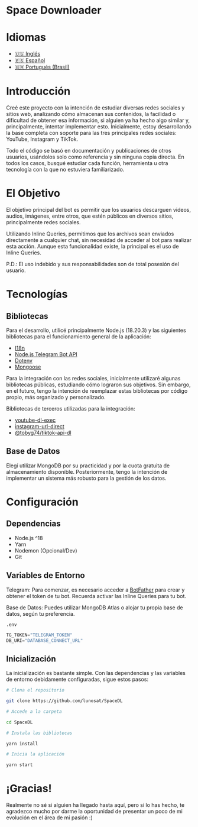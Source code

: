 # Space Downloader

# Idiomas

- [🇺🇸 Inglés](https://github.com/lunosat/SpaceDL/blob/main/readme/english.md)
- [🇪🇸 Español](https://github.com/lunosat/SpaceDL/blob/main/readme/spanish.md)
- [🇧🇷 Portugués (Brasil)](https://github.com/lunosat/SpaceDL/blob/main/README.md)

# Introducción

Creé este proyecto con la intención de estudiar diversas redes sociales y sitios web, analizando cómo almacenan sus contenidos, la facilidad o dificultad de obtener esa información, si alguien ya ha hecho algo similar y, principalmente, intentar implementar esto. Inicialmente, estoy desarrollando la base completa con soporte para las tres principales redes sociales: YouTube, Instagram y TikTok.

Todo el código se basó en documentación y publicaciones de otros usuarios, usándolos solo como referencia y sin ninguna copia directa. En todos los casos, busqué estudiar cada función, herramienta u otra tecnología con la que no estuviera familiarizado.

# El Objetivo

El objetivo principal del bot es permitir que los usuarios descarguen videos, audios, imágenes, entre otros, que estén públicos en diversos sitios, principalmente redes sociales.

Utilizando Inline Queries, permitimos que los archivos sean enviados directamente a cualquier chat, sin necesidad de acceder al bot para realizar esta acción. Aunque esta funcionalidad existe, la principal es el uso de Inline Queries.

P.D.: El uso indebido y sus responsabilidades son de total posesión del usuario.

# Tecnologías

## Bibliotecas

Para el desarrollo, utilicé principalmente Node.js (18.20.3) y las siguientes bibliotecas para el funcionamiento general de la aplicación:

- [I18n](https://www.npmjs.com/package/i18n)
- [Node.js Telegram Bot API](https://www.npmjs.com/package/node-telegram-bot-api)
- [Dotenv](https://www.npmjs.com/package/dotenv)
- [Mongoose](https://www.npmjs.com/package/mongoose)

Para la integración con las redes sociales, inicialmente utilizaré algunas bibliotecas públicas, estudiando cómo lograron sus objetivos. Sin embargo, en el futuro, tengo la intención de reemplazar estas bibliotecas por código propio, más organizado y personalizado.

Bibliotecas de terceros utilizadas para la integración:

- [youtube-dl-exec](https://www.npmjs.com/package/youtube-dl-exec)
- [instagram-url-direct](https://www.npmjs.com/package/instagram-url-direct)
- [@tobyg74/tiktok-api-dl](https://www.npmjs.com/package/@tobyg74/tiktok-api-dl)

## Base de Datos

Elegí utilizar MongoDB por su practicidad y por la cuota gratuita de almacenamiento disponible. Posteriormente, tengo la intención de implementar un sistema más robusto para la gestión de los datos.

# Configuración

## Dependencias

- Node.js ^18
- Yarn
- Nodemon (Opcional/Dev)
- Git

## Variables de Entorno

Telegram: Para comenzar, es necesario acceder a [BotFather](https://t.me/botfather) para crear y obtener el token de tu bot. Recuerda activar las Inline Queries para tu bot.

Base de Datos: Puedes utilizar MongoDB Atlas o alojar tu propia base de datos, según tu preferencia.

`.env`
```js
TG_TOKEN="TELEGRAM_TOKEN"
DB_URI="DATABASE_CONNECT_URL"
```

## Inicialización

La inicialización es bastante simple. Con las dependencias y las variables de entorno debidamente configuradas, sigue estos pasos:

```sh
# Clona el repositorio

git clone https://github.com/lunosat/SpaceDL

# Accede a la carpeta

cd SpaceDL

# Instala las bibliotecas

yarn install

# Inicia la aplicación

yarn start

```

# ¡Gracias!

Realmente no sé si alguien ha llegado hasta aquí, pero si lo has hecho, te agradezco mucho por darme la oportunidad de presentar un poco de mi evolución en el área de mi pasión :)
